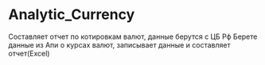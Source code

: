 # Analytic_Currency
Составляет отчет по котировкам валют, данные берутся с ЦБ Рф
Берете данные из Апи о курсах валют, записывает данные и  составляет отчет(Excel)
